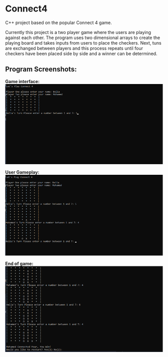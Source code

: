 # Connect4
C++ project based on the popular Connect 4 game.

Currently this project is a two player game where the users are playing against each other. 
The program uses two dimensional arrays to create the playing board and takes inputs from users to place the checkers. 
Next, tuns are exchanged between players and this process repeats until four checkers have been placed side by side and a winner can be determined.

## Program Screenshots:

**Game interface:**
![](https://github.com/Beliaa15/Connect4/blob/main/Screenshot%20(81).png)

**User Gameplay:**
![](https://github.com/Beliaa15/Connect4/blob/main/Screenshot%20(82).png)

**End of game:**
![](https://github.com/Beliaa15/Connect4/blob/main/Screenshot%20(83).png)
